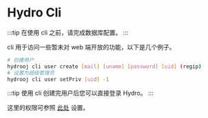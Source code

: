 # Hydro Cli

:::tip
在使用 cli 之前，请完成数据库配置。
:::

cli 用于访问一些暂未对 web 端开放的功能，以下是几个例子。

```sh
# 创建用户
hydrooj cli user create [mail] [uname] [password] [uid] (regip)
# 设置为超级管理员
hydrooj cli user setPriv [uid] -1
```

:::tip
使用 cli 创建完用户后您可以直接登录 Hydro。
:::

这里的权限可参照 [此处](/dev/PERM_PRIV.html) 设置。